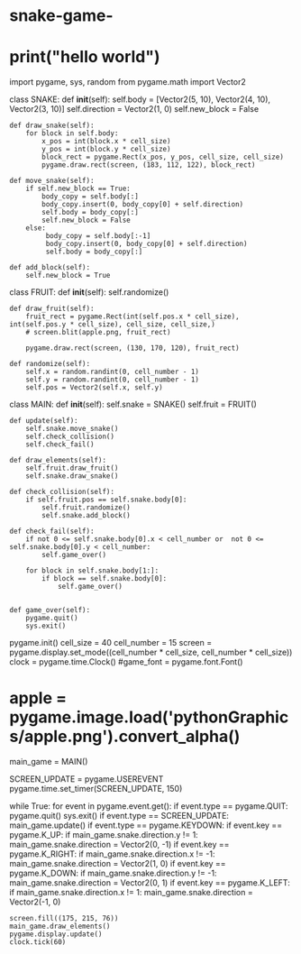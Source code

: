 # snake-game-


# print("hello world")

import pygame, sys, random
from pygame.math import Vector2


class SNAKE:
    def __init__(self):
        self.body = [Vector2(5, 10), Vector2(4, 10), Vector2(3, 10)]
        self.direction = Vector2(1, 0)
        self.new_block = False

    def draw_snake(self):
        for block in self.body:
            x_pos = int(block.x * cell_size)
            y_pos = int(block.y * cell_size)
            block_rect = pygame.Rect(x_pos, y_pos, cell_size, cell_size)
            pygame.draw.rect(screen, (183, 112, 122), block_rect)

    def move_snake(self):
        if self.new_block == True:
            body_copy = self.body[:]
            body_copy.insert(0, body_copy[0] + self.direction)
            self.body = body_copy[:]
            self.new_block = False
        else:
             body_copy = self.body[:-1]
             body_copy.insert(0, body_copy[0] + self.direction)
             self.body = body_copy[:]

    def add_block(self):
        self.new_block = True


class FRUIT:
    def __init__(self):
        self.randomize()

    def draw_fruit(self):
        fruit_rect = pygame.Rect(int(self.pos.x * cell_size), int(self.pos.y * cell_size), cell_size, cell_size,)
        # screen.blit(apple.png, fruit_rect)

        pygame.draw.rect(screen, (130, 170, 120), fruit_rect)

    def randomize(self):
        self.x = random.randint(0, cell_number - 1)
        self.y = random.randint(0, cell_number - 1)
        self.pos = Vector2(self.x, self.y)

class MAIN:
    def __init__(self):
        self.snake = SNAKE()
        self.fruit = FRUIT()

    def update(self):
        self.snake.move_snake()
        self.check_collision()
        self.check_fail()

    def draw_elements(self):
        self.fruit.draw_fruit()
        self.snake.draw_snake()

    def check_collision(self):
        if self.fruit.pos == self.snake.body[0]:
            self.fruit.randomize()
            self.snake.add_block()

    def check_fail(self):
        if not 0 <= self.snake.body[0].x < cell_number or  not 0 <= self.snake.body[0].y < cell_number:
            self.game_over()

        for block in self.snake.body[1:]:
            if block == self.snake.body[0]:
                self.game_over()


    def game_over(self):
        pygame.quit()
        sys.exit()


pygame.init()
cell_size = 40
cell_number = 15
screen = pygame.display.set_mode((cell_number * cell_size, cell_number * cell_size))
clock = pygame.time.Clock()
#game_font = pygame.font.Font()

# apple = pygame.image.load('pythonGraphics/apple.png').convert_alpha()

main_game = MAIN()

SCREEN_UPDATE = pygame.USEREVENT
pygame.time.set_timer(SCREEN_UPDATE, 150)

while True:
    for event in pygame.event.get():
        if event.type == pygame.QUIT:
            pygame.quit()
            sys.exit()
        if event.type == SCREEN_UPDATE:
            main_game.update()
        if event.type == pygame.KEYDOWN:
            if event.key == pygame.K_UP:
                if main_game.snake.direction.y != 1:
                    main_game.snake.direction = Vector2(0, -1)
            if event.key == pygame.K_RIGHT:
                if main_game.snake.direction.x != -1:
                    main_game.snake.direction = Vector2(1, 0)
            if event.key == pygame.K_DOWN:
                if main_game.snake.direction.y != -1:
                   main_game.snake.direction = Vector2(0, 1)
            if event.key == pygame.K_LEFT:
                if main_game.snake.direction.x != 1:
                   main_game.snake.direction = Vector2(-1, 0)

    screen.fill((175, 215, 76))
    main_game.draw_elements()
    pygame.display.update()
    clock.tick(60)



